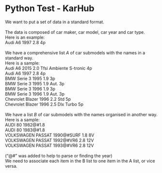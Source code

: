 # Python Test - KarHub

We want to put a set of data in a standard format.<br><br>
The data is composed of car maker, car model, car year and car type.<br>
Here is an example:<br>
Audi A6 1997 2.8 4p<br><br>
We have a comprehensive list *A* of car submodels with the names in a standard way.<br>
Here is a sample:<br>
Audi A6 2015 2.0 Tfsi Ambiente S-tronic 4p<br>
Audi A6 1997 2.8 4p<br>
BMW Serie 3 1995 1.9 3p<br>
BMW Serie 3 1995 1.9 Aut. 3p<br>
BMW Serie 3 1996 1.9 3p<br>
BMW Serie 3 1996 1.9 Aut. 3p<br>
Chevrolet Blazer 1996 2.2 Std 5p<br>
Chevrolet Blazer 1996 2.5 Dlx Turbo 5p<br><br>
We have a list *B* of car submodels with the names organised in another way.<br>
Here is a sample:<br>
AUDI 80 1982@#1.8<br>
AUDI 80 1983@#1.8<br>
VOLKSWAGEN PASSAT 1990@#SURF 1.8 8V<br>
VOLKSWAGEN PASSAT 1992@#VR6 2.8 12V<br>
VOLKSWAGEN PASSAT 1993@#VR6 2.8 12V<br><br>
(“@#” was added to help to parse or finding the year)<br>
We need to associate each item in the B list to one item in the A list, or vice versa.
